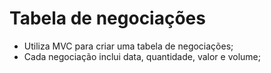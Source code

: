 # Tabela de negociações

- Utiliza MVC para criar uma tabela de negociações;
- Cada negociação inclui data, quantidade, valor e volume;

